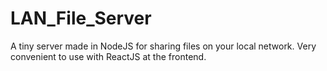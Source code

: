 # LAN_File_Server
A tiny server made in NodeJS for sharing files on your local network.  Very convenient to use with ReactJS at the frontend.
